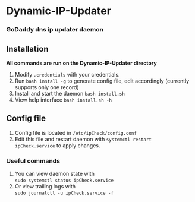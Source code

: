# Dynamic-IP-Updater

### GoDaddy dns ip updater daemon

## Installation
__All commands are run on the Dynamic-IP-Updater directory__
1. Modify `.credentials` with your credentials.
2. Run `bash install -g` to generate config file, edit accordingly (currently supports only one record)
3. Install and start the daemon `bash install.sh`
4. View help interface `bash install.sh -h`

## Config file
1. Config file is located in `/etc/ipCheck/config.conf`
2. Edit this file and restart daemon with `systemctl restart ipCheck.service` to apply changes.

### Useful commands
1. You can view daemon state with <br/>
`sudo systemctl status ipCheck.service`
2. Or view trailing logs with <br/>
`sudo journalctl -u ipCheck.service -f`
